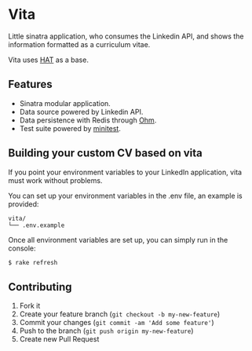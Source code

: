 # Vita

Little sinatra application, who consumes the Linkedin API, and shows the information formatted as a curriculum vitae.

Vita uses [HAT](https://github.com/patriciomacadden/hat) as a base.

## Features

* Sinatra modular application.
* Data source powered by Linkedin API.
* Data persistence with Redis through [Ohm](https://github.com/soveran/ohm).
* Test suite powered by [minitest](https://github.com/seattlerb/minitest).

## Building your custom CV based on vita

If you point your environment variables to your LinkedIn application, vita must work
without problems.

You can set up your environment variables in the .env file, an example is provided:

```
vita/
└── .env.example
```

Once all environment variables are set up, you can simply run in the console:

```bash
$ rake refresh
```

## Contributing

1. Fork it
2. Create your feature branch (`git checkout -b my-new-feature`)
3. Commit your changes (`git commit -am 'Add some feature'`)
4. Push to the branch (`git push origin my-new-feature`)
5. Create new Pull Request

